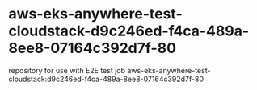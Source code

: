 # aws-eks-anywhere-test-cloudstack-d9c246ed-f4ca-489a-8ee8-07164c392d7f-80
repository for use with E2E test job aws-eks-anywhere-test-cloudstack:d9c246ed-f4ca-489a-8ee8-07164c392d7f-80
